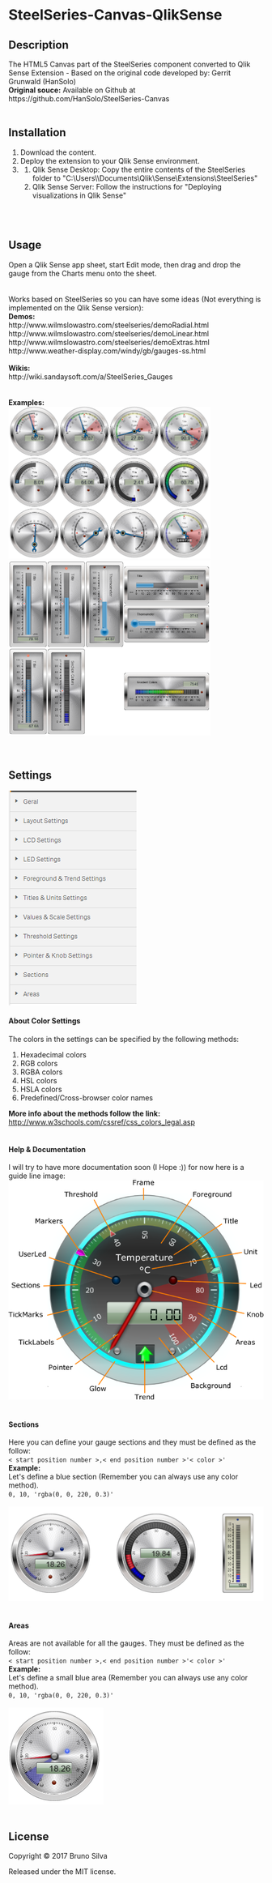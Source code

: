 # SteelSeries-Canvas-QlikSense

<h2>Description</h2>
The HTML5 Canvas part of the SteelSeries component converted to Qlik Sense Extension - Based on the original code developed by:  Gerrit Grunwald (HanSolo)<br/>
<b>Original souce:</b> Available on Github at https://github.com/HanSolo/SteelSeries-Canvas
<br/>
<br/>
<h2>Installation</h2>
<ol>
<li>Download the content.</li>
<li>Deploy the extension to your Qlik Sense environment.</li>

<li><ol>
  <li>Qlik Sense Desktop: Copy the entire contents of the SteelSeries folder to 
  "C:\Users\<UserName>\Documents\Qlik\Sense\Extensions\SteelSeries"</li>
  <li>Qlik Sense Server: Follow the instructions for "Deploying visualizations in Qlik Sense"
  </ol>
</li>
</ol>
<br/>
<br/>
<h2>Usage</h2>
Open a Qlik Sense app sheet, start Edit mode, then drag and drop the gauge from the Charts menu onto the sheet.<br/>
<br/>
<br/>
Works based on SteelSeries so you can have some ideas (Not everything is implemented on the Qlik Sense version):<br/>
<b>Demos:</b><br/>
http://www.wilmslowastro.com/steelseries/demoRadial.html<br/>
http://www.wilmslowastro.com/steelseries/demoLinear.html<br/>
http://www.wilmslowastro.com/steelseries/demoExtras.html<br/>
http://www.weather-display.com/windy/gb/gauges-ss.html<br/>
<br/>
<b>Wikis:</b><br/>
http://wiki.sandaysoft.com/a/SteelSeries_Gauges<br/>
<br/>
<br/>
<b>Examples:</b><br/>
<img width="400px" src="https://github.com/CodingBSilva/SteelSeries-Canvas-QlikSense/blob/master/radial_example.png?raw=true"/><br/>
<img width="400px" src="https://github.com/CodingBSilva/SteelSeries-Canvas-QlikSense/blob/master/linear_example.png?raw=true"/><br/>
<br/>
<br/>
<h2>Settings</h2>
<img src="https://github.com/CodingBSilva/SteelSeries-Canvas-QlikSense/blob/master/settings_menu.png?raw=true"/><br/>

<h4>About Color Settings</h4>
The colors in the settings can be specified by the following methods:
<ol>
<li>Hexadecimal colors</li>
<li>RGB colors</li>
<li>RGBA colors</li>
<li>HSL colors</li>
<li>HSLA colors</li>
<li>Predefined/Cross-browser color names</li>
</ol>
<b>More info about the methods follow the link:</b> <br/>
<a href="http://www.w3schools.com/cssref/css_colors_legal.asp">http://www.w3schools.com/cssref/css_colors_legal.asp</a>
<br/>
<br/>
<h4>Help & Documentation</h4>
I will try to have more documentation soon (I Hope :)) for now here is a guide line image:<br/>
<img src="https://github.com/CodingBSilva/SteelSeries-Canvas-QlikSense/blob/master/radial_gauge_help.png?raw=true"/>
<br/>
<br/>
<h4>Sections</h4>
Here you can define your gauge sections and they must be defined as the follow:<br/>
<code>< start position number >,< end position number >'< color >'</code><br/>
<b>Example:</b><br/>
Let's define a blue section (Remember you can always use any color method).<br/>
<code>0, 10, 'rgba(0, 0, 220, 0.3)'</code><br/>
<br/>
<img src="https://github.com/CodingBSilva/SteelSeries-Canvas-QlikSense/blob/master/sections_example.png?raw=true"/>
<br/>
<br/>
<h4>Areas</h4>
Areas are not available for all the gauges. They must be defined as the follow:<br/>
<code>< start position number >,< end position number >'< color >'</code><br/>
<b>Example:</b><br/>
Let's define a small blue area (Remember you can always use any color method).<br/>
<code>0, 10, 'rgba(0, 0, 220, 0.3)'</code><br/>
<br/>
<img src="https://github.com/CodingBSilva/SteelSeries-Canvas-QlikSense/blob/master/areas_example.png?raw=true"/>

<br/>
<br/>
<h2>License</h2>
Copyright © 2017 Bruno Silva

Released under the MIT license.
